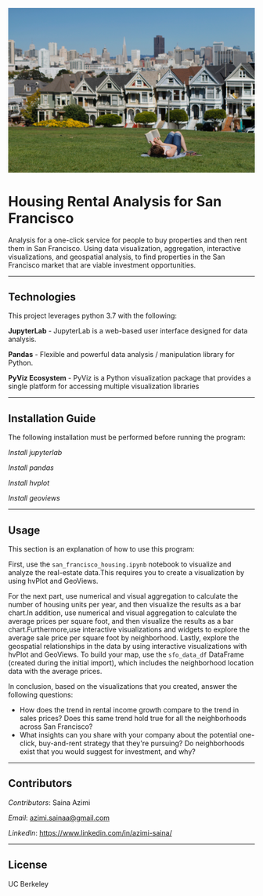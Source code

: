 ![San Francisco Park Reading](Images/san-francisco-park-reading-1.jpg)

# **Housing Rental Analysis for San Francisco**

Analysis for a one-click service for people to buy properties and then rent them in San Francisco. Using data visualization, aggregation, interactive visualizations, and geospatial analysis, to find properties in the San Francisco market that are viable investment opportunities.

---
## Technologies

This project leverages python 3.7 with the following:

**JupyterLab** - JupyterLab is a web-based user interface designed for data analysis.

**Pandas** - Flexible and powerful data analysis / manipulation library for Python.

**PyViz Ecosystem** - PyViz is a Python visualization package that provides a single platform for accessing multiple visualization libraries

---
## Installation Guide

The following installation must be performed before running the program:

  *Install jupyterlab*
  
  *Install pandas*
  
  *Install hvplot*
  
  *Install geoviews*


---
## Usage
This section is an explanation of how to use this program: 

First, use the `san_francisco_housing.ipynb` notebook to visualize and analyze the real-estate data.This requires you to create a visualization by using hvPlot and GeoViews.

For the next part, use numerical and visual aggregation to calculate the number of housing units per year, and then visualize the results as a bar chart.In addition, use numerical and visual aggregation to calculate the average prices per square foot, and then visualize the results as a bar chart.Furthermore,use interactive visualizations and widgets to explore the average sale price per square foot by neighborhood. 
Lastly, explore the geospatial relationships in the data by using interactive visualizations with hvPlot and GeoViews. To build your map, use the `sfo_data_df` DataFrame (created during the initial import), which includes the neighborhood location data with the average prices.

In conclusion, based on the visualizations that you created, answer the following questions:
- How does the trend in rental income growth compare to the trend in sales prices? Does this same trend hold true for all the neighborhoods across San Francisco?
- What insights can you share with your company about the potential one-click, buy-and-rent strategy that they're pursuing? Do neighborhoods exist that you would suggest for investment, and why?


---
## Contributors

*Contributors*: Saina Azimi

*Email*: azimi.sainaa@gmail.com

*LinkedIn*: https://www.linkedin.com/in/azimi-saina/

---
## License

UC Berkeley
